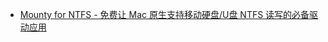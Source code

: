 - [Mounty for NTFS - 免费让 Mac 原生支持移动硬盘/U盘 NTFS 读写的必备驱动应用](http://www.iplaysoft.com/mounty-for-ntfs.html)
